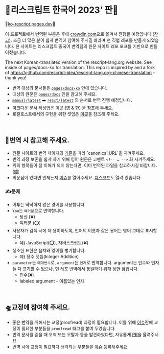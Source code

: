# 📖리스크립트 한국어 2023’ 판📖 

🚀[ko-rescript.pages.dev](https://ko-rescript.pages.dev/)🚀

이 프로젝트에서 번역된 부분은 후에 [crowdin.com](https://crowdin.com/project/rescript-lang)으로 옮겨서 진행될 예정입니다 ([참고](https://forum.rescript-lang.org/t/translation-project-rescript-lang-org/4022)). 조금 더 많은 분이 쉽게 번역에 참여해 주시길 바라며 현 깃헙 레포를 만들게 되었습니다. 
현 사이트는 리스크립트 중국어 번역팀의 원문 사이트 레포 포크를 기반으로 만들어졌습니다. 

The next Korean-translated version of the rescript-lang.org website. See inside of pages/docs-ko for translation. This repo is inspired by and a fork of https://github.com/rescript-idea/rescript-lang.org-chinese-translation - thank you! 


- 번역 대상의 문서들은 [`pages/docs-ko`](https://github.com/green-labs/ko.rescript/tree/main/pages/docs-ko) 안에 있습니다. 
- 대상의 원문은 [`pages/docs`](https://github.com/green-labs/ko.rescript/tree/main/pages/docs) 안을 참고해 주세요. 
- [`manual/latest`](https://github.com/green-labs/ko.rescript/tree/main/pages/docs-ko/manual/latest) ➡️ [`react/latest`](https://github.com/green-labs/ko.rescript/tree/main/pages/docs-ko/react/latest) 의 순서로 번역 진행 예정입니다. 
- 마크다운 문서 작성법은 이곳 ([영](https://docs.github.com/ko/get-started/writing-on-github/getting-started-with-writing-and-formatting-on-github/basic-writing-and-formatting-syntax) & [한](https://gist.github.com/ihoneymon/652be052a0727ad59601)) 을 참조해 주세요.
- 로컬호스트에서의 구현을 위한 셋업은 [이곳](https://github.com/rescript-association/rescript-lang.org#setup)을 참조해 주세요. 

   
<br/> 


## 🔔번역 시 참고해 주세요.
- 원문 사이트의 번역 페이지의 [기준](https://rescript-lang.org/community/translations#:~:text=If%20you%20decide%20to%20translate%20our%20resources%2C%20please%20make%20sure%20to%20follow%20SEO%20best%20practises%20and%20most%20importantly%2C%20add%20canonical%20references%20to%20point%20to%20the%20original%20source%2C%20otherwise%20we%20might%20get%20mixed%20results%20with%20SEO%20/%20google%20search.)을 따라 `canonical URL`을 지켜주세요.
- 번역 과정 보존을 쉽게 하기 위해 영어 원문은 코멘트 `<!-- … -->` 화 시켜주세요. 
- 위의 항목들이 잘 이해가 되지 않는다면, 이미 번역된 파일을 참고하시길 바랍니다. ([예](https://raw.githubusercontent.com/green-labs/ko.rescript/main/pages/docs-ko/manual/latest/introduction.mdx)) 
- 의문점이 있다면 언제든지 [이슈](https://github.com/green-labs/ko.rescript/issues)를 열어주세요. [디스코드](https://discord.com/channels/717436122480902225/724992917889876008)도 열려 있습니다. 

   


### ✍️문체
- 어투는 딱딱하지 않은 경어를 사용합니다.
- `You`는 `여러분`으로 번역합니다.
  - 당신 (❌)
  - 여러분 (⭕)
- 사용자가 검색 시에 더 용이하도록, 언어의 이름과 같은 용어는 영어 그대로 표시합니다. 
   - 예) JavaScript(⭕), 자바스크립트(❌)
- 생소한 표현은 음차와 영어를 병기합니다.
   - 예) 정수 덧셈(Integer Addition) 
- `parameter`는 `매개변수`로, `argument`는 `인자`로 번역합니다. argument는 인수와 인자 둘 다 표기할 수 있으나, 현 레포 번역에서 통일하기 위해 정한 점입니다. 
   - 인수(❌)
   - labeled argument - 이름있는 인자
   
<br/>  
   

## 🛸교정에 참여해 주세요.
- 좋은 번역을 위해서는 교정(proofread) 과정이 필요합니다. 이를 위해 [이슈](https://github.com/green-labs/ko.rescript/issues?q=is%3Aopen+is%3Aissue+label%3Aproofread)란에 교정이 필요한 부분들을 `proofread` 태그를 붙여 두었습니다. 
- 번역 문서를 읽을 때 오역 또는 오탈자 등을 발견하였다면, 자유롭게 [PR](https://github.com/green-labs/ko.rescript/pulls)을 올려주세요.
- 번역 시에 교정이 필요하다 생각되는 부분들을 [이슈](https://github.com/green-labs/ko.rescript/issues) 등록해주세요. 

